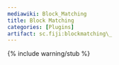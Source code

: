 ```yaml
---
mediawiki: Block_Matching
title: Block Matching
categories: [Plugins]
artifact: sc.fiji:blockmatching\_
---
```


{% include warning/stub %}



